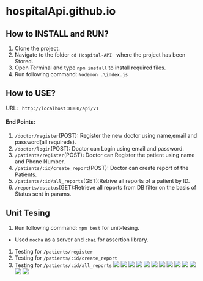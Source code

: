 # hospitalApi.github.io
## How to INSTALL and RUN?

1. Clone the project.
2. Navigate to the folder `cd Hospital-API ` where the project has been Stored.
3. Open Terminal and type `npm install` to install required files.
4. Run following command: `Nodemon .\index.js `

## How to USE?

URL: ` http://localhost:8000/api/v1`

#### End Points:
1. `/doctor/register`(POST): Register the new doctor using name,email and password(all requireds).
2. `/doctor/login`(POST): Doctor can Login using email and password.
3. `/patients/register`(POST): Doctor can Register the patient using name and Phone Number.
4. `/patients/:id/create_report`(POST): Doctor can create report of the Patients.
5. `/patients/:id/all_reports`(GET):Retrive all reports of a patient by ID.
6. `/reports/:status`(GET):Retrieve all reports from DB filter on the basis of Status sent in params.

## Unit Tesing 

1. Run following command: `npm test` for unit-tesing.
 
- Used `mocha` as a server and `chai` for assertion library.

1. Testing for `/patients/register`
2. Testing for `/patients/:id/create_report`
3. Testing for `/patients/:id/all_reports`
![](/Images/1.JPG)
![](/Images/2.JPG)
![](/Images/3.JPG)
![](/Images/4.JPG)
![](/Images/5.JPG)
![](/Images/6.JPG)
![](/Images/7.JPG)
![](/Images/8.JPG)
![](/Images/9.JPG)
![](/Images/10.JPG)
![](/Images/11.JPG)
![](/Images/12.JPG)
![](/Images/13.JPG)
